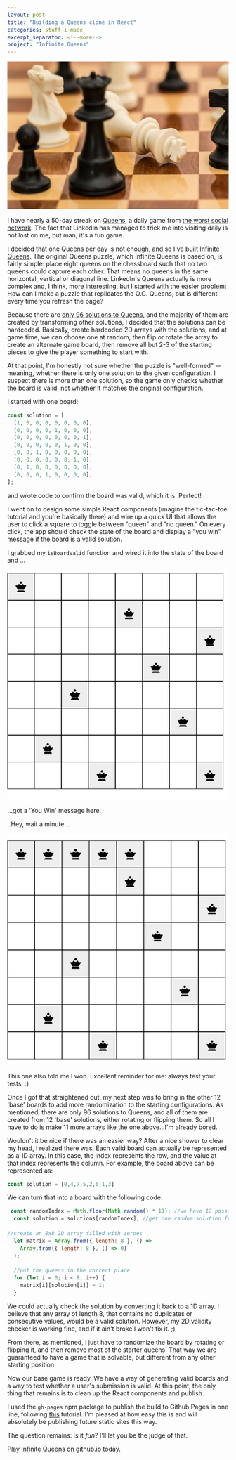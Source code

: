```yaml
---
layout: post
title: "Building a Queens clone in React"
categories: stuff-i-made
excerpt_separator: <!--more-->
project: "Infinite Queens"
---
```


![This is a queen, right? I'm actually terrible at chess](/assets/queens-header.jpg)

I have nearly a 50-day streak on [Queens](https://www.linkedin.com/showcase/queens-game/), a daily game from [the worst social network](https://www.linkedin.com). The fact that LinkedIn has managed to trick me into visiting daily is not lost on me, but man, it's a fun game.

I decided that one Queens per day is not enough, and so I've built [Infinite Queens](https://rkaufman13.github.io/infinite-queens/). The original Queens puzzle, which Infinite Queens is based on, is fairly simple: place eight queens on the chessboard such that no two queens could capture each other. That means no queens in the same horizontal, vertical or diagonal line. LinkedIn's Queens actually is more complex and, I think, more interesting, but I started with the easier problem: How can I make a puzzle that replicates the O.G. Queens, but is different every time you refresh the page?

Because there are [only 96 solutions to Queens](https://users.encs.concordia.ca/~chvatal/8queens.html), and the majority of them are created by transforming other solutions, I decided that the solutions can be hardcoded. Basically, create hardcoded 2D arrays with the solutions, and at game time, we can choose one at random, then flip or rotate the array to create an alternate game board, then remove all but 2-3 of the starting pieces to give the player something to start with.

At that point, I'm honestly not sure whether the puzzle is "well-formed" -- meaning, whether there is only one solution to the given configuration. I suspect there is more than one solution, so the game only checks whether the board is valid, not whether it matches the original configuration.

I started with one board:

<!--more-->

```js
const solution = [
  [1, 0, 0, 0, 0, 0, 0, 0],
  [0, 0, 0, 0, 1, 0, 0, 0],
  [0, 0, 0, 0, 0, 0, 0, 1],
  [0, 0, 0, 0, 0, 1, 0, 0],
  [0, 0, 1, 0, 0, 0, 0, 0],
  [0, 0, 0, 0, 0, 0, 1, 0],
  [0, 1, 0, 0, 0, 0, 0, 0],
  [0, 0, 0, 1, 0, 0, 0, 0],
];
```

and wrote code to confirm the board was valid, which it is. Perfect!

I went on to design some simple React components (imagine the tic-tac-toe tutorial and you're basically there) and wire up a quick UI that allows the user to click a square to toggle between "queen" and "no queen." On every click, the app should check the state of the board and display a "you win" message if the board is a valid solution.

 I grabbed my `isBoardValid` function and wired it into the state of the board and ...

<img src="/assets/invalid1.png" alt="not actually a valid board" class="post"/>

...got a 'You Win' message here.

..Hey, wait a minute...

<img src="/assets/invalid2.png" alt="DEFINITELY not an invalid board" class="post"/>

This one also told me I won. Excellent reminder for me: always test your tests. :)

Once I got that straightened out, my next step was to bring in the other 12 'base' boards to add more randomization to the starting configurations. As mentioned, there are only 96 solutions to Queens, and all of them are created from 12 'base' solutions, either rotating or flipping them. So all I have to do is make 11 more arrays like the one above...I'm already bored.

Wouldn't it be nice if there was an easier way? After a nice shower to clear my head, I realized there was. Each valid board can actually be represented as a 1D array. In this case, the index represents the row, and the value at that index represents the column. For example, the board above can be represented as:

```js
const solution = [0,4,7,5,2,6,1,3]
```

We can turn that into a board with the following code:

```js
 const randomIndex = Math.floor(Math.random() * 11); //we have 12 possible solutions to choose from in a 0-indexed array
  const solution = solutions[randomIndex]; //get one random solution from the list of possible solutions

//create an 8x8 2D array filled with zeroes
  let matrix = Array.from({ length: 8 }, () =>
    Array.from({ length: 8 }, () => 0)
  );
  
  //put the queens in the correct place
  for (let i = 0; i < 8; i++) {
    matrix[i][solution[i]] = 1;
  }

```

We could actually check the solution by converting it back to a 1D array. I believe that any array of length 8, that contains no duplicates or consecutive values, would be a valid solution. However, my 2D validity checker is working fine, and if it ain't broke I won't fix it. ;)

From there, as mentioned, I just have to randomize the board by rotating or flipping it, and then remove most of the starter queens. That way we are guaranteed to have a game that is solvable, but different from any other starting position.

Now our base game is ready. We have a way of generating valid boards and a way to test whether a user's submission is valid. At this point, the only thing that remains is to clean up the React components and publish.

I used the `gh-pages` npm package to publish the build to Github Pages in one line, following [this](https://blog.logrocket.com/deploying-react-apps-github-pages/) tutorial. I'm pleased at how easy this is and will absolutely be publishing future static sites this way.

 The question remains: is it _fun_? I'll let you be the judge of that.

Play [Infinite Queens](https://rkaufman13.github.io/infinite-queens/) on github.io today.
